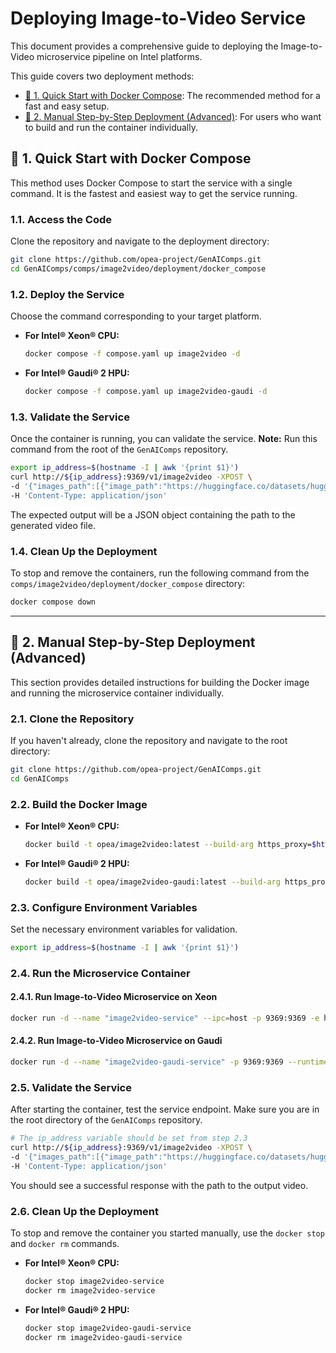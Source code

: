 # Deploying Image-to-Video Service

This document provides a comprehensive guide to deploying the Image-to-Video microservice pipeline on Intel platforms.

This guide covers two deployment methods:

- [🚀 1. Quick Start with Docker Compose](#-1-quick-start-with-docker-compose): The recommended method for a fast and easy setup.
- [🚀 2. Manual Step-by-Step Deployment (Advanced)](#-2-manual-step-by-step-deployment-advanced): For users who want to build and run the container individually.

## 🚀 1. Quick Start with Docker Compose

This method uses Docker Compose to start the service with a single command. It is the fastest and easiest way to get the service running.

### 1.1. Access the Code

Clone the repository and navigate to the deployment directory:

```bash
git clone https://github.com/opea-project/GenAIComps.git
cd GenAIComps/comps/image2video/deployment/docker_compose
```

### 1.2. Deploy the Service

Choose the command corresponding to your target platform.

- **For Intel® Xeon® CPU:**

  ```bash
  docker compose -f compose.yaml up image2video -d
  ```

- **For Intel® Gaudi® 2 HPU:**
  ```bash
  docker compose -f compose.yaml up image2video-gaudi -d
  ```

### 1.3. Validate the Service

Once the container is running, you can validate the service. **Note:** Run this command from the root of the `GenAIComps` repository.

```bash
export ip_address=$(hostname -I | awk '{print $1}')
curl http://${ip_address}:9369/v1/image2video -XPOST \
-d '{"images_path":[{"image_path":"https://huggingface.co/datasets/huggingface/documentation-images/resolve/main/diffusers/svd/rocket.png"}]}' \
-H 'Content-Type: application/json'
```

The expected output will be a JSON object containing the path to the generated video file.

### 1.4. Clean Up the Deployment

To stop and remove the containers, run the following command from the `comps/image2video/deployment/docker_compose` directory:

```bash
docker compose down
```

---

## 🚀 2. Manual Step-by-Step Deployment (Advanced)

This section provides detailed instructions for building the Docker image and running the microservice container individually.

### 2.1. Clone the Repository

If you haven't already, clone the repository and navigate to the root directory:

```bash
git clone https://github.com/opea-project/GenAIComps.git
cd GenAIComps
```

### 2.2. Build the Docker Image

- **For Intel® Xeon® CPU:**
  ```bash
  docker build -t opea/image2video:latest --build-arg https_proxy=$https_proxy --build-arg http_proxy=$http_proxy -f comps/image2video/src/Dockerfile .
  ```
- **For Intel® Gaudi® 2 HPU:**
  ```bash
  docker build -t opea/image2video-gaudi:latest --build-arg https_proxy=$https_proxy --build-arg http_proxy=$http_proxy -f comps/image2video/src/Dockerfile.intel_hpu .
  ```

### 2.3. Configure Environment Variables

Set the necessary environment variables for validation.

```bash
export ip_address=$(hostname -I | awk '{print $1}')
```

### 2.4. Run the Microservice Container

#### 2.4.1. Run Image-to-Video Microservice on Xeon

```bash
docker run -d --name "image2video-service" --ipc=host -p 9369:9369 -e http_proxy=$http_proxy -e https_proxy=$https_proxy opea/image2video:latest
```

#### 2.4.2. Run Image-to-Video Microservice on Gaudi

```bash
docker run -d --name "image2video-gaudi-service" -p 9369:9369 --runtime=habana -e HABANA_VISIBLE_DEVICES=all -e OMPI_MCA_btl_vader_single_copy_mechanism=none --cap-add=sys_nice --ipc=host -e http_proxy=$http_proxy -e https_proxy=$https_proxy opea/image2video-gaudi:latest
```

### 2.5. Validate the Service

After starting the container, test the service endpoint. Make sure you are in the root directory of the `GenAIComps` repository.

```bash
# The ip_address variable should be set from step 2.3
curl http://${ip_address}:9369/v1/image2video -XPOST \
-d '{"images_path":[{"image_path":"https://huggingface.co/datasets/huggingface/documentation-images/resolve/main/diffusers/svd/rocket.png"}]}' \
-H 'Content-Type: application/json'
```

You should see a successful response with the path to the output video.

### 2.6. Clean Up the Deployment

To stop and remove the container you started manually, use the `docker stop` and `docker rm` commands.

- **For Intel® Xeon® CPU:**

  ```bash
  docker stop image2video-service
  docker rm image2video-service
  ```

- **For Intel® Gaudi® 2 HPU:**
  ```bash
  docker stop image2video-gaudi-service
  docker rm image2video-gaudi-service
  ```
